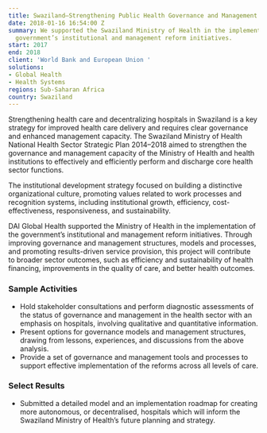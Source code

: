 ```yaml
---
title: Swaziland—Strengthening Public Health Governance and Management Systems
date: 2018-01-16 16:54:00 Z
summary: We supported the Swaziland Ministry of Health in the implementation of the
  government’s institutional and management reform initiatives.
start: 2017
end: 2018
client: 'World Bank and European Union '
solutions:
- Global Health
- Health Systems
regions: Sub-Saharan Africa
country: Swaziland
---
```


Strengthening health care and decentralizing hospitals in Swaziland is a key strategy for improved health care delivery and requires clear governance and enhanced management capacity. The Swaziland Ministry of Health National Health Sector Strategic Plan 2014–2018 aimed to strengthen the governance and management capacity of the Ministry of Health and health institutions to effectively and efficiently perform and discharge core health sector functions. 

The institutional development strategy focused on building a distinctive organizational culture, promoting values related to work processes and recognition systems, including institutional growth, efficiency, cost-effectiveness, responsiveness, and sustainability.

DAI Global Health supported the Ministry of Health in the implementation of the government’s institutional and management reform initiatives. Through improving governance and management structures, models and processes, and promoting results-driven service provision, this project will contribute to broader sector outcomes, such as efficiency and sustainability of health financing, improvements in the quality of care, and better health outcomes.

### Sample Activities

* Hold stakeholder consultations and perform diagnostic assessments of the status of governance and management in the health sector with an emphasis on hospitals, involving qualitative and quantitative information.
* Present options for governance models and management structures, drawing from lessons, experiences, and discussions from the above analysis.
* Provide a set of governance and management tools and processes to support effective implementation of the reforms across all levels of care.

### Select Results

* Submitted a detailed model and an implementation roadmap for creating more autonomous, or decentralised, hospitals which will inform the Swaziland Ministry of Health’s future planning and strategy. 